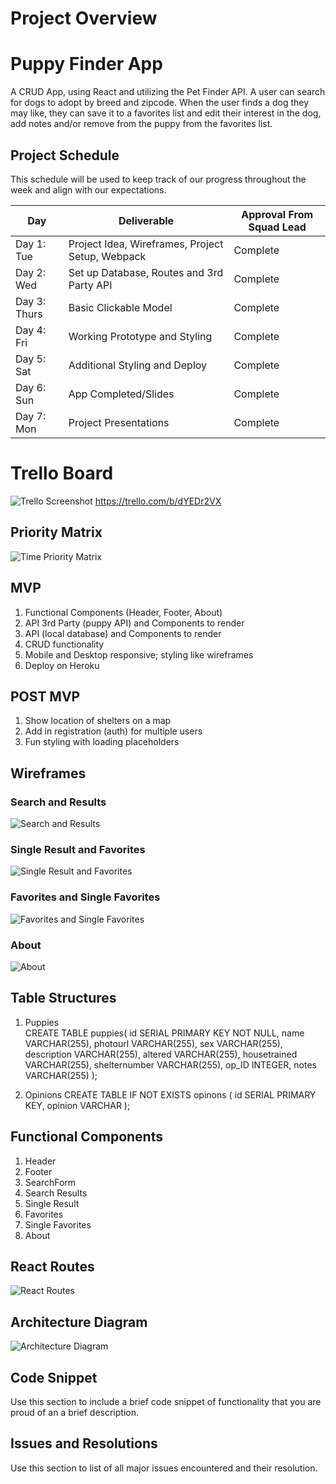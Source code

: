 # Project Overview

# Puppy Finder App
A CRUD App, using React and utilizing the Pet Finder API. A user can search for dogs to adopt by breed and zipcode. When the user finds a dog they may like, they can save it to a favorites list and edit their interest in the dog, add notes and/or remove from the puppy from the favorites list.

## Project Schedule

This schedule will be used to keep track of our progress throughout the week and align with our expectations.  

|  Day | Deliverable | Approval From Squad Lead |
|---|---| ---|
|Day 1: Tue| Project Idea, Wireframes, Project Setup, Webpack| Complete |
|Day 2: Wed| Set up Database, Routes and 3rd Party API| Complete |
|Day 3: Thurs| Basic Clickable Model | Complete |
|Day 4: Fri| Working Prototype and Styling| Complete |
|Day 5: Sat| Additional Styling and Deploy | Complete |
|Day 6: Sun| App Completed/Slides | Complete |
|Day 7: Mon| Project Presentations | Complete |

# Trello Board

![Trello Screenshot](https://i.imgur.com/qlb13nZ.png)
https://trello.com/b/dYEDr2VX

## Priority Matrix

![Time Priority Matrix](https://trello-attachments.s3.amazonaws.com/5a6ca2635159f923e03bf7bd/5a70d14fc8231d31403396e0/cefbb478b8ad7ee1375cd7ff427a02f9/Image_uploaded_from_iOS_(9).jpg) 

## MVP 

1. Functional Components (Header, Footer, About) 
2. API 3rd Party (puppy API) and Components to render
3. API (local database) and Components to render
4. CRUD functionality
5. Mobile and Desktop responsive; styling like wireframes
6. Deploy on Heroku

## POST MVP

1. Show location of shelters on a map
2. Add in registration (auth) for multiple users
3. Fun styling with loading placeholders

## Wireframes

### Search and Results
![Search and Results](https://trello-attachments.s3.amazonaws.com/5a6ca2635159f923e03bf7bd/5a70e3f3e0e7939fd3e42caf/ec9933335fd7762047fec09499549855/Image_uploaded_from_iOS_(11).jpg) 

### Single Result and Favorites
![Single Result and Favorites](https://trello-attachments.s3.amazonaws.com/5a6ca2635159f923e03bf7bd/5a70e44eaa3e35293659e6a3/0f1b446b6ea7af74178d5fa4492c7781/Image_uploaded_from_iOS_(12).jpg) 

### Favorites and Single Favorites
![Favorites and Single Favorites](https://trello-attachments.s3.amazonaws.com/5a6ca2635159f923e03bf7bd/5a70e4a8443c23f268225993/6b554b2d77d92c7b74d07d25787655ae/Image_uploaded_from_iOS_(13).jpg) 

### About
![About](https://trello-attachments.s3.amazonaws.com/5a6ca2635159f923e03bf7bd/5a70d008e2861fc615c26338/ed51182eebd0c4ba38c79d247586ece2/Image_uploaded_from_iOS_(3).jpg) 

## Table Structures
    
1. Puppies    
    CREATE TABLE puppies(
      id SERIAL PRIMARY KEY NOT NULL,
      name VARCHAR(255),
      photourl VARCHAR(255),
      sex VARCHAR(255),
      description VARCHAR(255),
      altered VARCHAR(255),
      housetrained VARCHAR(255),
      shelternumber VARCHAR(255),
      op_ID INTEGER,
      notes VARCHAR(255)
    );

2. Opinions
    CREATE TABLE IF NOT EXISTS opinons (
        id SERIAL PRIMARY KEY,
        opinion VARCHAR
    );


## Functional Components

1. Header
2. Footer
3. SearchForm
4. Search Results
5. Single Result
6. Favorites
7. Single Favorites
8. About

## React Routes

![React Routes](https://trello-attachments.s3.amazonaws.com/5a6ca2635159f923e03bf7bd/5a70d12ec3c6b594e6594953/e8469eb784c0866bda8152b7a1ab333a/Image_uploaded_from_iOS_(6).jpg) 

## Architecture Diagram

![Architecture Diagram](https://trello-attachments.s3.amazonaws.com/5a6ca2635159f923e03bf7bd/5a786cdf266bd3fc04bcc6ae/cee9a3847261fe3a8ed11a8ca4fb1c51/Image_uploaded_from_iOS_(15).jpg) 

## Code Snippet

Use this section to include a brief code snippet of functionality that you are proud of an a brief description.  

## Issues and Resolutions
 Use this section to list of all major issues encountered and their resolution.
